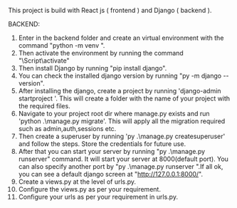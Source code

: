 This project is build with React js ( frontend ) and Django ( backend ).

BACKEND:

1. Enter in the backend folder and create an virtual environment with the command "python -m venv <your env name>".
2. Then activate the environment by running the command "<your env name>\Script\activate"
3. Then install Django by running "pip install django".
4. You can check the installed django version by running "py -m django --version".
5. After installing the django, create a project by running 'django-admin startproject <your project name>'. This will create a folder with the name of your project with the required files.
6. Navigate to your project root dir where manage.py exists and run 'python .\manage.py migrate'. This will apply all the migration required such as admin,auth,sessions etc.
7. Then create a superuser by running 'py .\manage.py createsuperuser' and follow the steps. Store the credentials for future use.
8. After that you can start your server by running "py .\manage.py runserver" command. It will start your server at 8000(default port). You can also specify another port by "py .\manage.py runserver <your port>".If all ok, you can see a default django screen at "http://127.0.0.1:8000/".
9. Create a views.py at the level of urls.py.
10. Configure the views.py as per your requirement.
11. Configure your urls as per your requirement in urls.py.
